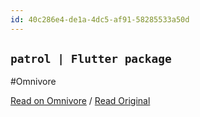 ```yaml
---
id: 40c286e4-de1a-4dc5-af91-58285533a50d
---
```


## `patrol | Flutter package`
#Omnivore

[Read on Omnivore](https://omnivore.app/me/patrol-flutter-package-18fa827fa89) / [Read Original](https://pub.dev/packages/patrol)



